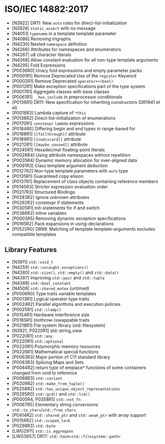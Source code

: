 # ISO/IEC 14882:2017

- [N3922] DR11: New `auto` rules for direct-list-initialization
- [N3928] `static_assert` with no message
- [N4051] `typename` in a template template parameter
- [N4086] Removing trigraphs
- [N4230] Nested `namespace` definition
- [N4266] Attributes for namespaces and enumerators
- [N4267] u8 character literals
- [N4268] Allow constant evaluation for all non-type template arguments
- [N4295] Fold Expressions
- [P0036R0] Unary fold expressions and empty parameter packs
- [P0001R1] Remove Deprecated Use of the `register` Keyword
- [P0002R1] Remove Deprecated `operator++(bool)`
- [P0012R1] Make exception specifications part of the type system
- [P0017R1] Aggregate classes with base classes
- [P0061R1] `__has_include` in preprocessor conditionals
- [P0136R1] DR11: New specification for inheriting constructors (DR1941 et al)
- [P0018R3] Lambda capture of `*this`
- [P0138R2] Direct-list-initialization of enumerations
- [P0170R1] `constexpr` `lambda` expressions
- [P0184R0] Differing begin and end types in range-based for
- [P0188R1] `[[fallthrough]]` attribute
- [P0189R1] `[[nodiscard]]` attribute
- [P0212R1] `[[maybe_unused]]` attribute
- [P0245R1] Hexadecimal floating-point literals
- [P0028R4] Using attribute namespaces without repetition
- [P0035R4] Dynamic memory allocation for over-aligned data
- [P0091R3] Class template argument deduction
- [P0127R2] Non-type template parameters with `auto` type
- [P0135R1] Guaranteed copy elision
- [P0137R1] Replacement of class objects containing reference members
- [P0145R3] Stricter expression evaluation order
- [P0217R3] Structured Bindings
- [P0283R2] Ignore unknown attributes
- [P0292R2] constexpr if statements
- [P0305R1] init-statements for if and switch
- [P0386R2] Inline variables
- [P0003R5] Removing dynamic exception specifications
- [P0195R2] Pack expansions in using-declarations
- [P0522R0] DR98: Matching of template template-arguments excludes compatible templates

## Library Features

- [N3911] `std::void_t`
- [N4259] `std::uncaught_exceptions()`
- [N4280] `std::size()`, `std::empty()` and `std::data()`
- [N4387] Improving `std::pair` and `std::tuple`
- [N4389] `std::bool_constant`
- [N4508] `std::shared_mutex` (untimed)
- [P0006R0] Type traits variable templates
- [P0013R1] Logical operator type traits
- [P0024R2] Parallel algorithms and execution policies
- [P0025R1] `std::clamp()`
- [P0154R1] Hardware interference size
- [P0185R1] (nothrow-)swappable traits
- [P0218R1] File system library (std::filesystem)
- [N3921, P0220R1] std::string_view
- [P0220R1] `std::any`
- [P0220R1] `std::optional`
- [P0220R1] Polymorphic memory resources
- [P0226R1] Mathematical special functions
- [P0063R3] Major portion of C11 standard library
- [P0083R3] Splicing Maps and Sets
- [P0084R2] return type of emplace* functions of some containers changed from void to reference
- [P0088R3] `std::variant`
- [P0209R2] `std::make_from_tuple()`
- [P0258R2] `std::has_unique_object_representations`
- [P0295R0] `std::gcd()` and `std::lcm()`
- [P0005R4, P0358R1] `std::not_fn`
- [P0067R5] Elementary string conversions: `std::to_chars`/`std::from_chars`
- [P0414R2] `std::shared_ptr` and `std::weak_ptr` with array support
- [P0156R2] `std::scoped_lock`
- [P0298R3] `std::byte`
- [LWG2911] `std::is_aggregate`
- [LWG3657] DR17: `std::hash<std::filesystem::path>`

<!---
GCC

- [N4086] Removing trigraphs
- [N4267] u8 character literals
    - `__cpp_unicode_characters >= 201411 `
- [N4295] Folding expressions
    - `__cpp_fold_expressions >= 201411`
- [N4266] Attributes for namespaces and enumerators
    - `__cpp_namespace_attributes >= 201411`
    - `__cpp_enumerator_attributes >= 201411`
- [N4230] Nested namespace definitions
    - `__cpp_nested_namespace_definitions >= 201411`
- [N4268] Allow constant evaluation for all non-type template arguments
    - `__cpp_nontype_template_args >= 201411`
- [N3928] Extending static_assert
    - `__cpp_static_assert >= 201411`
- [N3922] New Rules for auto deduction from braced-init-list
- [N4051] Allow typename in a template template parameter
- [P0188R1] `[[fallthrough]]` attribute
    - `__has_cpp_attribute(fallthrough)`
- [P0189R1]	[[nodiscard]] attribute
    - `__has_cpp_attribute(nodiscard)`
- [P0212R1] `[[maybe_unused]]` attribute
    - `__has_cpp_attribute(maybe_unused)`
- [P0017R1] Extension to aggregate initialization
    - `__cpp_aggregate_bases >= 201603`
- [P0170R1] Wording for constexpr lambda
    - `__cpp_constexpr >= 201603`
- [P0036R0] Unary Folds and Empty Parameter Packs
    - `__cpp_fold_expressions >= 201603`
- [P0184R0] Generalizing the Range-Based For Loop
    - `__cpp_range_based_for >= 201603`
- [P0018R3] Lambda capture of *this by Value
    - `__cpp_capture_star_this >= 201603`
- [P0138R2] Construction Rules for enum class variables
- [P0245R1] Hexadecimal floating literals for C++
    - `__cpp_hex_float >= 201603`
- [P0035R4] Dynamic memory allocation for over-aligned data
    - `__cpp_aligned_new >= 201606`
- [P0135R1] Guaranteed copy elision
    - `__cpp_guaranteed_copy_elision >= 201606`
- [P0145R3] Refining Expression Evaluation Order for Idiomatic C++
- [P0292R2] constexpr if
    - `__cpp_if_constexpr >= 201606`
- [P0305R1] Selection statements with initializer
- [P0091R3] P0512R0	Template argument deduction for class templates
    - `__cpp_deduction_guides >= 201606`
    - `__cpp_deduction_guides >= 201611`
- [P0127R2] Declaring non-type template parameters with auto
    - `__cpp_template_auto >= 201606`
    - `__cpp_nontype_template_parameter_auto >= 201606`
- [P0028R4] Using attribute namespaces without repetition
- [P0283R2] Ignoring unsupported non-standard attributes
- [P0217R3] Structured bindings
    - `__cpp_structured_bindings >= 201606`
- [P0001R1] Remove Deprecated Use of the register Keyword
- [P0002R1] Remove Deprecated operator++(bool)
- [P0012R1] Make exception specifications be part of the type system
    - `__cpp_noexcept_function_type >= 201510`
- [P0061R1] `__has_include` for C++17
- [P0136R1] Rewording inheriting constructors (core issue 1941 et al)
    - `__cpp_inheriting_constructors >= 201511`
- [P0386R2] Inline variables
    - `__cpp_inline_variables >= 201606`
- [P0522R0] DR 150, Matching of template template arguments
    - `__cpp_template_template_args >= 201611`
- [P0003R5] Removing dynamic exception specifications
- [P0195R2] Pack expansions in using-declarations
    - `__cpp_variadic_using >= 201611`
- [P0298R0] A byte type definition

Clang

N3928	static_assert with no message
N4086	Disabling trigraph expansion by default
N4051	typename in a template template parameter
N3922	New auto rules for direct-list-initialization 
N4295	Fold expressions
P0036R0	
N4267	u8 character literals
N4230	Nested namespace definition
N4266	Attributes for namespaces and enumerators
N4268	Allow constant evaluation for all non-type template arguments
P0001R1	Remove deprecated register storage class
P0002R1	Remove deprecated bool increment
P0012R1	Make exception specifications part of the type system
P0061R1	__has_include in preprocessor conditionals
P0188R1	[[fallthrough]] attribute
P0189R1	[[nodiscard]] attribute
P1771R1 (DR)	
P0212R1	[[maybe_unused]] attribute
P0017R1	Aggregate initialization of classes with base classes
P0170R1	constexpr lambda expressions
P0184R0	Differing begin and end types in range-based for
P0018R3	Lambda capture of *this
P0138R2	Direct-list-initialization of enums
P0245R1	Hexadecimal floating-point literals
P0028R4	Using attribute namespaces without repetition
P0035R4	Dynamic memory allocation for over-aligned data
P0091R3	Template argument deduction for class templates
P0512R0	
P0620R0 (DR)	
P0702R1 (DR)	
P0127R2	Non-type template parameters with auto type
P0135R1	Guaranteed copy elision
P0145R3	Stricter expression evaluation order
P0400R0	
P0283R2	Requirement to ignore unknown attributes
P0292R2	constexpr if-statements
P0386R2	Inline variables
P0217R3	Structured bindings
P0961R1 (DR)	
P0969R0 (DR)	
P0305R1	Separate variable and condition for if and switch
P0522R0 (DR)	Matching template template parameters to compatible arguments
P0003R5	Removing deprecated dynamic exception specifications
P0195R2	Pack expansions in using-declarations

EDG
N4266	Attributes for namespaces and enumerators
N4267	u8 character literals
N4268	Constant evaluation for all non-type template arguments
N4230	Nested namespace definitions
N4295	Fold expressions
N3928	Extended static_assert
N3922	New rules for auto deduction from braced-init-list
N4051	Allow typename in template template parameter list
N4086	Removing trigraphs
N4261	Qualification conversions and pointers to arrays of pointers
P0001R1	Remove deprecated register keyword
P0002R1	Remove deprecated operator++(bool)
P0012R1	Exception specification part of type
P0061R1	__has_include
P0136R1	Rewording inheriting constructors
P0188R1	[[fallthrough]]
P0189R1	[[nodiscard]]
P0212R1	[[maybe_unused]]
P0017R1	Extension to aggregate initialization
P0170R1	Constexpr lambda
P0036R0	Unary folds and empty parameter packs
P0184R0	Generalized range-based for
P0018R3	Lambda capture of *this by value
P0138R2	Construction rules for enum class values
P0245R1	Hexadecimal floating literals
P0028R4	Using attribute namespaces without repetition
P0035R4	Dynamic memory allocation for over-aligned data
P0091R3	Template argument deduction for class templates
P0127R2	Declaring non-type template parameters with auto
P0135R1	Guaranteed copy elision through simplified value categories
P0137R1	Replacement of class objects containing reference members
P0145R3/P0400R0	Refining Expression Evaluation Order for Idiomatic C++
P0283R2	Standard and non-standard attributes
P0292R2	constexpr if
P0386R2	Inline Variables
P0217R3	Structured Bindings
P0305R1	Selection statements with initializer
P0003R5	Removing deprecated exception specificatoins
P0195R2	Pack expansions in using-declarations
P0522R0	Matching of template template-arguments excludes compatible templates
P0298R3	A byte type definition

--->